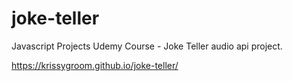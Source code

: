 # joke-teller
Javascript Projects Udemy Course - Joke Teller audio api project. 

https://krissygroom.github.io/joke-teller/
